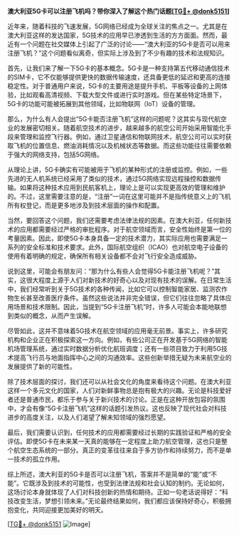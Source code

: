 **澳大利亚5G卡可以注册飞机吗？带你深入了解这个热门话题[[TG💪+ @donk5151](https://t.me/s/donk5151)]**

近年来，随着科技的飞速发展，5G网络已经成为全球关注的焦点之一。尤其是在澳大利亚这样的发达国家，5G技术的应用早已渗透到生活的方方面面。然而，最近有一个问题在社交媒体上引起了广泛的讨论——“澳大利亚的5G卡是否可以用来注册飞机？”这个问题看似离奇，但实际上涉及到了不少有趣的技术和法规知识。

首先，让我们来了解一下5G卡的基本概念。5G卡是一种支持第五代移动通信技术的SIM卡，它不仅能够提供更快的数据传输速度，还具备更低的延迟和更高的连接稳定性。对于普通用户来说，5G卡的主要用途是提升手机、平板等设备的上网体验，比如观看高清视频、下载大型文件或进行实时游戏。但在某些特定场景下，5G卡的功能可能被拓展到其他领域，比如物联网（IoT）设备的管理。

那么，为什么有人会提出“5G卡能否注册飞机”这样的问题呢？这其实与现代航空业的发展密切相关。随着航空技术的进步，越来越多的航空公司开始采用智能化手段来管理和监控飞行器。例如，通过卫星通信和物联网技术，航空公司可以实时获取飞机的位置信息、燃油消耗情况以及机械状态等数据。而这些功能往往需要依赖于强大的网络支持，包括5G网络。

从理论上讲，5G卡确实有可能被用于飞机的某种形式的注册或监控。例如，一些先进的无人机系统已经采用了类似的技术，通过5G网络实现远程操控和数据传输。如果将这种技术应用到民航客机上，理论上是可以实现更高效的管理和维护的。不过，这里需要注意的是，“注册”一词在这里可能并不是指传统意义上的飞机所有权登记，而是更多地涉及到技术层面的操作和配置。

当然，要回答这个问题，我们还需要考虑法律法规的因素。在澳大利亚，任何新技术的应用都需要经过严格的审批程序。对于航空领域而言，安全性始终是第一位的考量因素。因此，即使5G卡本身具备一定的技术潜力，其实际应用也需要满足一系列的安全标准和技术要求。此外，国际航空组织（ICAO）也对航空电子设备的使用有着明确的规定，确保所有相关设备都不会对飞行安全造成威胁。

说到这里，可能会有朋友问：“那为什么有些人会觉得5G卡能注册飞机呢？”其实，这很大程度上源于人们对新技术的好奇心以及对现有技术的误解。在日常生活中，我们经常听到关于5G技术的各种传闻，比如它可以控制智能家居、监测农作物生长甚至改善医疗条件。虽然这些说法并非完全错误，但它们往往忽略了具体应用场景和技术限制。因此，当提到“5G卡注册飞机”时，许多人可能会本能地联想到类似的概念，从而产生误解。

尽管如此，这并不意味着5G技术在航空领域的应用毫无前景。事实上，许多研究机构和企业正在积极探索这一方向。例如，有些公司正在开发基于5G网络的智能机场管理系统，通过实时数据分析优化航班调度；还有一些项目致力于利用5G技术提高飞行员与地面指挥中心之间的沟通效率。这些创新举措无疑为未来航空业的发展提供了新的可能性。

除了技术层面的探讨，我们还可以从社会文化的角度来看待这个问题。在澳大利亚这样一个多元文化的国家，人们对新鲜事物总是抱有极大的兴趣。无论是科技爱好者还是普通市民，都乐于参与关于新兴技术的讨论。正是在这种开放包容的氛围中，才会有像“5G卡注册飞机”这样的话题引发热议。这也反映了现代社会对科技进步的高度关注，以及人们渴望了解未知领域的强烈愿望。

最后，我们需要认识到，任何技术的应用都需要经过长期的实践验证和严格的安全评估。即使5G卡在未来某一天真的能够在一定程度上助力航空管理，这也只是整个航空生态系统的一部分。真正的变革往往来自于多方协作和持续努力，而不是单一技术的孤立作用。

综上所述，澳大利亚的5G卡是否可以注册飞机，答案并不是简单的“能”或“不能”。它既涉及到技术的可能性，也受到法律法规和社会认知的制约。无论如何，这场讨论本身就体现了人们对科技创新的热情和期待。正如一句老话说得好：“科技改变生活，梦想引领未来。”无论最终结果如何，我们都应该保持好奇心，积极拥抱变化，共同迎接更加美好的明天。

[[TG💪+ @donk5151](https://t.me/s/donk5151) ![Image](https://i.postimg.cc/rwNCRYN7/Snipaste-2025-04-30-17-27-05.png)]